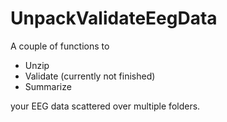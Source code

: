 # UnpackValidateEegData

A couple of functions to 

- Unzip
- Validate (currently not finished)
- Summarize 

your EEG data scattered over multiple folders.
